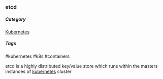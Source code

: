 ### etcd
##### Category
[Kubernetes](links/00Kubernetes.md)

##### Tags
#kubernetes #k8s #containers 

etcd is a highly distributed key/value store which runs within the masters instances of [kubernetes](notes/old/kubernetes-beginneers-guide.md) cluster
